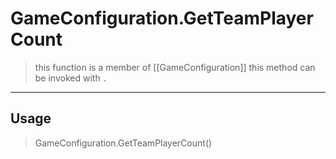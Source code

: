 # GameConfiguration.GetTeamPlayerCount
> this function is a member of [[GameConfiguration]]
> this method can be invoked with `.`
-----
## Usage
> GameConfiguration.GetTeamPlayerCount()
